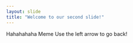 ```yaml
---
layout: slide
title: "Welcome to our second slide!"
---
```

Hahahahaha Meme
Use the left arrow to go back!
